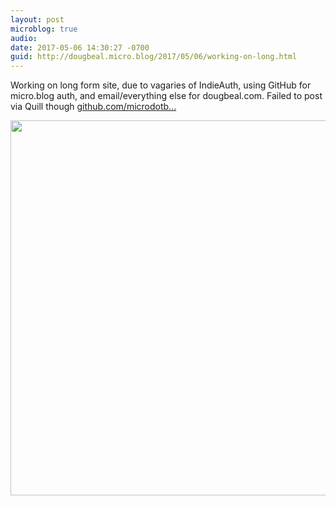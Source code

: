 ```yaml
---
layout: post
microblog: true
audio: 
date: 2017-05-06 14:30:27 -0700
guid: http://dougbeal.micro.blog/2017/05/06/working-on-long.html
---
```

Working on long form site, due to vagaries of IndieAuth, using GitHub for micro.blog auth, and email/everything else for dougbeal.com. Failed to post via Quill though [github.com/microdotb...](https://github.com/microdotblog/issues/issues/38)

<img src="http://dougbeal.micro.blog/uploads/2017/2c92708074.jpg" width="600" height="600" style="height: auto" />
